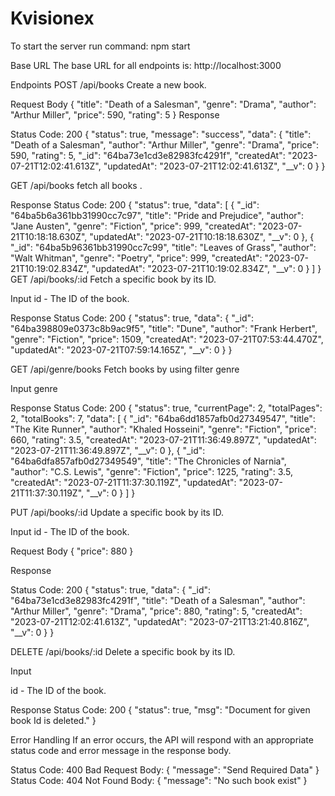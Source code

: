 # Kvisionex

To start the server run command: npm start

Base URL
The base URL for all endpoints is: http://localhost:3000

Endpoints
POST /api/books
Create a new book.

Request Body
{
  "title": "Death of a Salesman",
  "genre": "Drama",
  "author": "Arthur Miller",
  "price": 590,
  "rating": 5
}
Response

Status Code: 200
{
    "status": true,
    "message": "success",
    "data": {
        "title": "Death of a Salesman",
        "author": "Arthur Miller",
        "genre": "Drama",
        "price": 590,
        "rating": 5,
        "_id": "64ba73e1cd3e82983fc4291f",
        "createdAt": "2023-07-21T12:02:41.613Z",
        "updatedAt": "2023-07-21T12:02:41.613Z",
        "__v": 0
    }
}

GET /api/books
fetch all books .

Response
Status Code: 200
{
    "status": true,
    "data": [
        {
            "_id": "64ba5b6a361bb31990cc7c97",
            "title": "Pride and Prejudice",
            "author": "Jane Austen",
            "genre": "Fiction",
            "price": 999,
            "createdAt": "2023-07-21T10:18:18.630Z",
            "updatedAt": "2023-07-21T10:18:18.630Z",
            "__v": 0
        },
        {
            "_id": "64ba5b96361bb31990cc7c99",
            "title": "Leaves of Grass",
            "author": "Walt Whitman",
            "genre": "Poetry",
            "price": 999,
            "createdAt": "2023-07-21T10:19:02.834Z",
            "updatedAt": "2023-07-21T10:19:02.834Z",
            "__v": 0
        }
    ]
}
GET /api/books/:id
Fetch a specific book by its ID.

Input
id - The ID of the book.

Response
Status Code: 200
{
    "status": true,
    "data": {
        "_id": "64ba398809e0373c8b9ac9f5",
        "title": "Dune",
        "author": "Frank Herbert",
        "genre": "Fiction",
        "price": 1509,
        "createdAt": "2023-07-21T07:53:44.470Z",
        "updatedAt": "2023-07-21T07:59:14.165Z",
        "__v": 0
    }
}

GET /api/genre/books
Fetch books by using filter genre

Input
genre

Response
Status Code: 200
{
    "status": true,
    "currentPage": 2,
    "totalPages": 2,
    "totalBooks": 7,
    "data": [
        {
            "_id": "64ba6dd1857afb0d27349547",
            "title": "The Kite Runner",
            "author": "Khaled Hosseini",
            "genre": "Fiction",
            "price": 660,
            "rating": 3.5,
            "createdAt": "2023-07-21T11:36:49.897Z",
            "updatedAt": "2023-07-21T11:36:49.897Z",
            "__v": 0
        },
        {
            "_id": "64ba6dfa857afb0d27349549",
            "title": "The Chronicles of Narnia",
            "author": "C.S. Lewis",
            "genre": "Fiction",
            "price": 1225,
            "rating": 3.5,
            "createdAt": "2023-07-21T11:37:30.119Z",
            "updatedAt": "2023-07-21T11:37:30.119Z",
            "__v": 0
        }
    ]
}

PUT /api/books/:id
Update a specific book by its ID.

Input
id - The ID of the book.

Request Body
{
"price": 880
} 

Response

Status Code: 200
{
    "status": true,
    "data": {
        "_id": "64ba73e1cd3e82983fc4291f",
        "title": "Death of a Salesman",
        "author": "Arthur Miller",
        "genre": "Drama",
        "price": 880,
        "rating": 5,
        "createdAt": "2023-07-21T12:02:41.613Z",
        "updatedAt": "2023-07-21T13:21:40.816Z",
        "__v": 0
    }
}

DELETE /api/books/:id
Delete a specific book by its ID.

Input

id - The ID of the book.

Response
Status Code: 200
{
    "status": true,
    "msg": "Document for given book Id is deleted."
}

Error Handling
If an error occurs, the API will respond with an appropriate status code and error message in the response body.

Status Code: 400 Bad Request
Body:
{
  "message": "Send Required Data"
}
Status Code: 404 Not Found
Body:
{
  "message": "No such book exist"
}